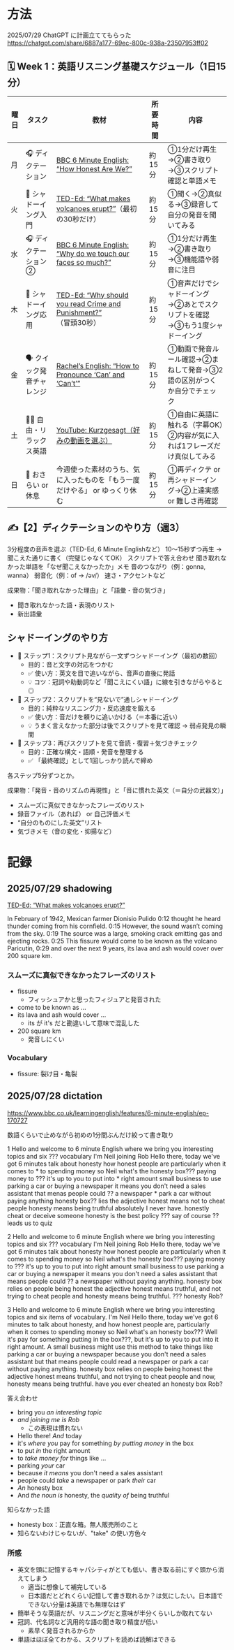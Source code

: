 # 方法

2025/07/29 ChatGPT に計画立ててもらった https://chatgpt.com/share/6887a177-69ec-800c-938a-23507953ff02

## 🗓 Week 1：英語リスニング基礎スケジュール（1日15分）

| 曜日 | タスク              | 教材                                                                                                                                             | 所要時間 | 内容                                      |
| -- | ---------------- | ---------------------------------------------------------------------------------------------------------------------------------------------- | ---- | --------------------------------------- |
| 月  | 🎧 ディクテーション      | [BBC 6 Minute English: “How Honest Are We?”](https://www.bbc.co.uk/learningenglish/features/6-minute-english/ep-220825)                        | 約15分 | ①1分だけ再生→②書き取り→③スクリプト確認と単語メモ             |
| 火  | 📢 シャドーイング入門     | [TED-Ed: “What makes volcanoes erupt?”](https://ed.ted.com/lessons/what-makes-volcanoes-erupt-steven-anderson)（最初の30秒だけ）                       | 約15分 | ①聞く→②真似る→③録音して自分の発音を聞いてみる               |
| 水  | 🎧 ディクテーション②     | [BBC 6 Minute English: “Why do we touch our faces so much?”](https://www.bbc.co.uk/learningenglish/features/6-minute-english/ep-200402)        | 約15分 | ①1分だけ再生→②書き取り→③機能語や弱音に注目                |
| 木  | 📢 シャドーイング応用     | [TED-Ed: “Why should you read Crime and Punishment?”](https://ed.ted.com/lessons/why-should-you-read-crime-and-punishment-alex-gendler)（冒頭30秒） | 約15分 | ①音声だけでシャドーイング→②あとでスクリプトを確認→③もう1度シャドーイング |
| 金  | 🗣 クイック発音チャレンジ   | [Rachel’s English: “How to Pronounce ‘Can’ and ‘Can’t’”](https://www.youtube.com/watch?v=9Z2GZ5rPH7w)                                          | 約15分 | ①動画で発音ルール確認→②まねして発音→③2語の区別がつくか自分でチェック   |
| 土  | 🧘‍♀️ 自由・リラックス英語 | [YouTube: Kurzgesagt（好みの動画を選ぶ）](https://www.youtube.com/c/inanutshell)                                                                         | 約15分 | ①自由に英語に触れる（字幕OK）②内容が気に入れば1フレーズだけ真似してみる  |
| 日  | 🔁 おさらい or 休息    | 今週使った素材のうち、気に入ったものを「もう一度だけやる」 or ゆっくり休む                                                                                                        | 約15分 | ①再ディクテ or 再シャドーイング→②上達実感 or 難しさ再確認      |

## ✍️【2】ディクテーションのやり方（週3）

3分程度の音声を選ぶ（TED-Ed, 6 Minute Englishなど）
10〜15秒ずつ再生 → 聞こえた通りに書く（完璧じゃなくてOK）
スクリプトで答え合わせ
聞き取れなかった単語を「なぜ聞こえなかったか」メモ
  音のつながり（例：gonna, wanna）
  弱音化（例：of → /əv/）
  速さ・アクセントなど

成果物：「聞き取れなかった理由」と「語彙・音の気づき」

- 聞き取れなかった語・表現のリスト
- 新出語彙

## シャドーイングのやり方

- 🎯 ステップ1：スクリプト見ながら一文ずつシャドーイング（最初の数回）
  - 目的：音と文字の対応をつかむ
  - ✅ 使い方：英文を目で追いながら、音声の直後に発話
  - 💡 コツ：冠詞や助動詞など「聞こえにくい語」に線を引きながらやると◎
- 🎯 ステップ2：スクリプトを“見ないで”通しシャドーイング
  - 目的：純粋なリスニング力・反応速度を鍛える
  - ✅ 使い方：音だけを頼りに追いかける（＝本番に近い）
  - 💡 うまく言えなかった部分は後でスクリプトを見て確認 → 弱点発見の瞬間
- 🎯 ステップ3：再びスクリプトを見て音読・復習＋気づきチェック
  - 目的：正確な構文・語順・発音を整理する
  - ✅ 「最終確認」として1回しっかり読んで締め

各ステップ5分ずつとか。

成果物：「発音・音のリズムの再現性」と「音に慣れた英文（＝自分の武器文）」

- スムーズに真似できなかったフレーズのリスト
- 録音ファイル（あれば） or 自己評価メモ
- “自分のものにした英文”リスト
- 気づきメモ（音の変化・抑揚など）

# 記録

## 2025/07/29 shadowing

[TED-Ed: “What makes volcanoes erupt?”](https://ed.ted.com/lessons/what-makes-volcanoes-erupt-steven-anderson)

In February of 1942, Mexican farmer Dionisio Pulido
0:12
thought he heard thunder coming from his cornfield.
0:15
However, the sound wasn’t coming from the sky.
0:19
The source was a large, smoking crack emitting gas and ejecting rocks.
0:25
This fissure would come to be known as the volcano Paricutin,
0:29
and over the next 9 years, its lava and ash would cover over 200 square km.

### スムーズに真似できなかったフレーズのリスト

- fissure
  - フィッシュアかと思ったフィジュアと発音された
- come to be known as ...
- its lava and ash would cover ...
  - its が it's だと勘違いして意味で混乱した
- 200 square km
  - 発音しにくい

### Vocabulary

- fissure: 裂け目・亀裂

## 2025/07/28 dictation

https://www.bbc.co.uk/learningenglish/features/6-minute-english/ep-170727

数語くらいで止めながら初めの1分間ぶんだけ絞って書き取り

1
Hello and welcome to 6 minute English where we bring you interesting topics and six ??? vocabulary
I'm Neil joining Rob
Hello there, today we've got 6 minutes talk about honesty how honest people are 
particularly when it comes to * to spending money
so Neil what's the honesty box???
paying money to ???
it's up to you to put into * right amount 
small business to use parking a car or buying a newspaper it means you don't need a sales assistant 
that menas people could ?? a newspaper *
park a car without paying anything
honesty box?? lies 
the adjective honest means not to cheat people
honesty means being truthful
absolutely I never have.
honestly cheat or deceive someone 
honesty is the best policy ??? say
of course ?? leads us to quiz

2
Hello and welcome to 6 minute English where we bring you interesting topics and six ??? vocabulary
I'm Neil joining Rob
Hello there, today we've got 6 minutes talk about honesty how honest people are 
particularly when it comes to spending money
so Neil what's the honesty box???
paying money to ???
it's up to you to put into right amount 
small business to use parking a car or buying a newspaper it means you don't need a sales assistant 
that means people could ?? a newspaper without paying anything.
honesty box relies on people being honest
the adjective honest means truthful, and not trying to cheat people
and honesty means being truthful.
??? honesty Rob?

3
Hello and welcome to 6 minute English where we bring you interesting topics and six items of vocabulary.
I'm Neil 
Hello there, today we've got 6 minutes to talk about honesty, and how honest people are,
particularly when it comes to spending money
so Neil what's an honesty box???
Well it's pay for something putting in the box???, but it's up to you to put into it right amount.
A small business might use this method to take things like parking a car or buying a newspaper because you don't need a sales assistant
but that means people could read a newspaper or park a car without paying anything.
honesty box relies on people being honest
the adjective honest means truthful, and not trying to cheat people
and now, honesty means being truthful.
have you ever cheated an honesty box Rob?

答え合わせ
- bring you *an interesting topic*
- *and joining me is Rob*
  - この表現は慣れない
- Hello there! *And* today
- it's *where you* pay for something *by putting money* in the box
- to put *in* the right amount
- to *take money for* things like ...
- parking *your* car
- because *it means* you don't need a sales assistant
- people could *take* a newspaper or park *their* car 
- *An* honesty box 
- And *the noun is* honesty, the *quality of* being truthful

知らなかった語
- honesty box：正直な箱。無人販売所のこと
- 知らないわけじゃないが、"take" の使い方色々

### 所感

- 英文を頭に記憶するキャパシティがとても低い、書き取る前にすぐ頭から消えてしまう
  - 適当に想像して補完している
  - 日本語だとどれくらい記憶して書き取れるか？は気にしたい。日本語でできない分量は英語でも無理なはず
- 簡単そうな英語だが、リスニングだと意味が半分くらいしか取れてない
- 冠詞、代名詞など汎用的な語の聞き取り精度が低い
  - 素早く発音されるからか
- 単語はほぼ全てわかる、スクリプトを読めば読解はできる
